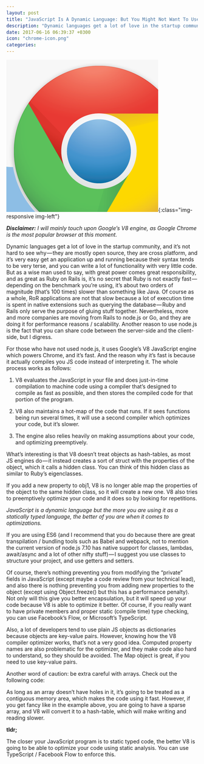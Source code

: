 ```yaml
---
layout: post
title: "JavaScript Is A Dynamic Language: But You Might Not Want To Use It That Way"
description: "Dynamic languages get a lot of love in the startup community, and it’s not hard to see why — they are mostly open source, they are cross platform, and it’s very easy get an application up and running because their syntax tends to be very terse, and you can write a lot of functionality with very little code. But as a wise man used to say, with great power comes great responsibility, and as great as Ruby on Rails is, it’s no secret that Ruby is not exactly fast — depending on the benchmark you’re using..."
date: 2017-06-16 06:39:37 +0300
icon: "chrome-icon.png"
categories:
---
```

![image-title-here](/images/chrome.png){:class="img-responsive img-left"}

*__Disclaimer:__ I will mainly touch upon Google’s V8 engine, as Google Chrome is the most popular browser at this moment.*

Dynamic languages get a lot of love in the startup community, and it’s not hard to see why — they are mostly open source, they are cross platform, and it’s very easy get an application up and running because their syntax tends to be very terse, and you can write a lot of functionality with very little code. But as a wise man used to say, with great power comes great responsibility, and as great as Ruby on Rails is, it’s no secret that Ruby is not exactly fast — depending on the benchmark you’re using, it’s about two orders of magnitude (that’s 100 times) slower than something like Java. Of course as a whole, RoR applications are not that slow because a lot of execution time is spent in native extensions such as querying the database — Ruby and Rails only serve the purpose of gluing stuff together. Nevertheless, more and more companies are moving from Rails to node.js or Go, and they are doing it for performance reasons / scalability. Another reason to use node.js is the fact that you can share code between the server-side and the client-side, but I digress.

For those who have not used node.js, it uses Google’s V8 JavaScript engine which powers Chrome, and it’s fast. And the reason why it’s fast is because it actually compiles you JS code instead of interpreting it. The whole process works as follows:

1. V8 evaluates the JavaScript in your file and does just-in-time compilation to machine code using a compiler that’s designed to compile as fast as possible, and then stores the compiled code for that portion of the program.

2. V8 also maintains a hot-map of the code that runs. If it sees functions being run several times, it will use a second compiler which optimizes your code, but it’s slower.

3. The engine also relies heavily on making assumptions about your code, and optimizing preemptively.

What’s interesting is that V8 doesn’t treat objects as hash-tables, as most JS engines do — it instead creates a sort of struct with the properties of the object, which it calls a hidden class. You can think of this hidden class as similar to Ruby’s eigenclasses.

<script src="https://gist.github.com/toaderflorin/6dafc797abe6a17bb7d63d8d94e22fb5.js"></script>

If you add a new property to obj1, V8 is no longer able map the properties of the object to the same hidden class, so it will create a new one. V8 also tries to preemptively optimize your code and it does so by looking for repetitions.

*JavaScript is a dynamic language but the more you are using it as a statically typed language, the better of you are when it comes to optimizations.*

If you are using ES6 (and I recommend that you do because there are great transpilation / bundling tools such as Babel and webpack, not to mention the current version of node.js 7.10 has native support for classes, lambdas, await/async and a lot of other nifty stuff) — I suggest you use classes to structure your project, and use getters and setters.

<script src="https://gist.github.com/toaderflorin/eb5fb6e45dd943a3f6ad87da7f1fe827.js"></script>

Of course, there’s nothing preventing you from modifying the “private” fields in JavaScript (except maybe a code review from your technical lead), and also there is nothing preventing you from adding new properties to the object (except using Object.freeze() but this has a performance penalty). Not only will this give you better encapsulation, but it will speed up your code because V8 is able to optimize it better. Of course, if you really want to have private members and proper static (compile time) type checking, you can use Facebook’s Flow, or Microsoft’s TypeScript.

Also, a lot of developers tend to use plain JS objects as dictionaries because objects are key-value pairs. However, knowing how the V8 compiler optimizer works, that’s not a very good idea. Computed property names are also problematic for the optimizer, and they make code also hard to understand, so they should be avoided. The Map object is great, if you need to use key-value pairs.

Another word of caution: be extra careful with arrays. Check out the following code:

<script src="https://gist.github.com/toaderflorin/2b22591a73bd61ad4b07dec88fdae5b7.js"></script>

As long as an array doesn’t have holes in it, it’s going to be treated as a contiguous memory area, which makes the code using it fast. However, if you get fancy like in the example above, you are going to have a sparse array, and V8 will convert it to a hash-table, which will make writing and reading slower.

**tldr;**

The closer your JavaScript program is to static typed code, the better V8 is going to be able to optimize your code using static analysis. You can use TypeScript / Facebook Flow to enforce this.

[jekyll-docs]: https://jekyllrb.com/docs/home
[jekyll-gh]:   https://github.com/jekyll/jekyll
[jekyll-talk]: https://talk.jekyllrb.com/
